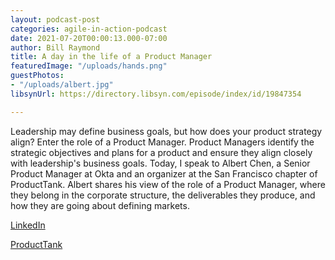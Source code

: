 ```yaml
---
layout: podcast-post
categories: agile-in-action-podcast
date: 2021-07-20T00:00:13.000-07:00
author: Bill Raymond
title: A day in the life of a Product Manager
featuredImage: "/uploads/hands.png"
guestPhotos:
- "/uploads/albert.jpg"
libsynUrl: https://directory.libsyn.com/episode/index/id/19847354

---
```

Leadership may define business goals, but how does your product strategy align? Enter the role of a Product Manager. Product Managers identify the strategic objectives and plans for a product and ensure they align closely with leadership's business goals. Today, I speak to Albert Chen, a Senior Product Manager at Okta and an organizer at the San Francisco chapter of ProductTank. Albert shares his view of the role of a Product Manager, where they belong in the corporate structure, the deliverables they produce, and how they are going about defining markets.

[LinkedIn](https://www.linkedin.com/in/pm-albert/ "LinkedIn")

[ProductTank](https://www.mindtheproduct.com/producttank/ "ProductTank")